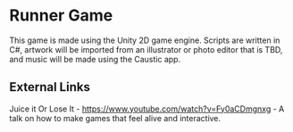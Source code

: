 # Runner Game

This game is made using the Unity 2D game engine. Scripts are written in C#, artwork will be imported from an illustrator or 
photo editor that is TBD, and music will be made using the Caustic app.


## External Links
Juice it Or Lose It - https://www.youtube.com/watch?v=Fy0aCDmgnxg - A talk on how
to make games that feel alive and interactive.
